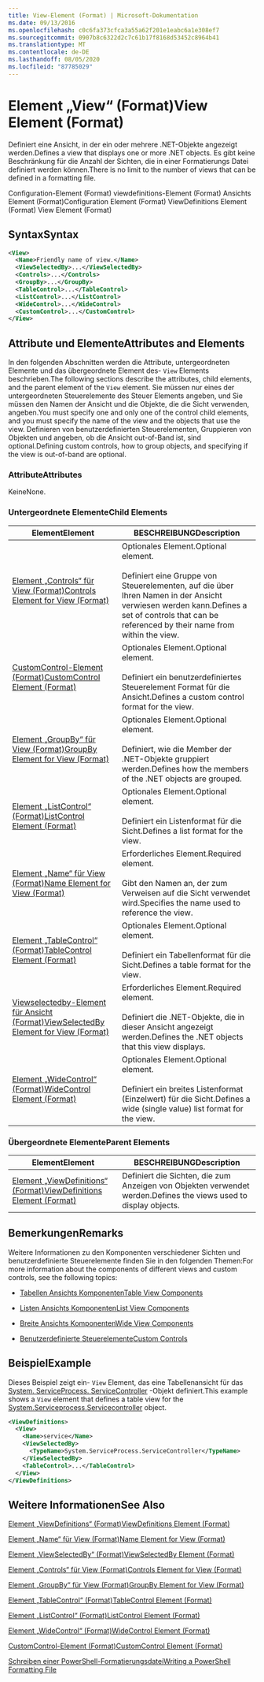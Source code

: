 ```yaml
---
title: View-Element (Format) | Microsoft-Dokumentation
ms.date: 09/13/2016
ms.openlocfilehash: c0c6fa373cfca3a55a62f201e1eabc6a1e308ef7
ms.sourcegitcommit: 0907b8c6322d2c7c61b17f8168d53452c8964b41
ms.translationtype: MT
ms.contentlocale: de-DE
ms.lasthandoff: 08/05/2020
ms.locfileid: "87785029"
---
```

# <a name="view-element-format"></a><span data-ttu-id="60441-102">Element „View“ (Format)</span><span class="sxs-lookup"><span data-stu-id="60441-102">View Element (Format)</span></span>

<span data-ttu-id="60441-103">Definiert eine Ansicht, in der ein oder mehrere .NET-Objekte angezeigt werden.</span><span class="sxs-lookup"><span data-stu-id="60441-103">Defines a view that displays one or more .NET objects.</span></span> <span data-ttu-id="60441-104">Es gibt keine Beschränkung für die Anzahl der Sichten, die in einer Formatierungs Datei definiert werden können.</span><span class="sxs-lookup"><span data-stu-id="60441-104">There is no limit to the number of views that can be defined in a formatting file.</span></span>

<span data-ttu-id="60441-105">Configuration-Element (Format) viewdefinitions-Element (Format) Ansichts Element (Format)</span><span class="sxs-lookup"><span data-stu-id="60441-105">Configuration Element (Format) ViewDefinitions Element (Format) View Element (Format)</span></span>

## <a name="syntax"></a><span data-ttu-id="60441-106">Syntax</span><span class="sxs-lookup"><span data-stu-id="60441-106">Syntax</span></span>

```xml
<View>
  <Name>Friendly name of view.</Name>
  <ViewSelectedBy>...</ViewSelectedBy>
  <Controls>...</Controls>
  <GroupBy>...</GroupBy>
  <TableControl>...</TableControl>
  <ListControl>...</ListControl>
  <WideControl>...</WideControl>
  <CustomControl>...</CustomControl>
</View>
```

## <a name="attributes-and-elements"></a><span data-ttu-id="60441-107">Attribute und Elemente</span><span class="sxs-lookup"><span data-stu-id="60441-107">Attributes and Elements</span></span>

<span data-ttu-id="60441-108">In den folgenden Abschnitten werden die Attribute, untergeordneten Elemente und das übergeordnete Element des- `View` Elements beschrieben.</span><span class="sxs-lookup"><span data-stu-id="60441-108">The following sections describe the attributes, child elements, and the parent element of the `View` element.</span></span> <span data-ttu-id="60441-109">Sie müssen nur eines der untergeordneten Steuerelemente des Steuer Elements angeben, und Sie müssen den Namen der Ansicht und die Objekte, die die Sicht verwenden, angeben.</span><span class="sxs-lookup"><span data-stu-id="60441-109">You must specify one and only one of the control child elements, and you must specify the name of the view and the objects that use the view.</span></span> <span data-ttu-id="60441-110">Definieren von benutzerdefinierten Steuerelementen, Gruppieren von Objekten und angeben, ob die Ansicht out-of-Band ist, sind optional.</span><span class="sxs-lookup"><span data-stu-id="60441-110">Defining custom controls, how to group objects, and specifying if the view is out-of-band are optional.</span></span>

### <a name="attributes"></a><span data-ttu-id="60441-111">Attribute</span><span class="sxs-lookup"><span data-stu-id="60441-111">Attributes</span></span>

<span data-ttu-id="60441-112">Keine</span><span class="sxs-lookup"><span data-stu-id="60441-112">None.</span></span>

### <a name="child-elements"></a><span data-ttu-id="60441-113">Untergeordnete Elemente</span><span class="sxs-lookup"><span data-stu-id="60441-113">Child Elements</span></span>

|<span data-ttu-id="60441-114">Element</span><span class="sxs-lookup"><span data-stu-id="60441-114">Element</span></span>|<span data-ttu-id="60441-115">BESCHREIBUNG</span><span class="sxs-lookup"><span data-stu-id="60441-115">Description</span></span>|
|-------------|-----------------|
|[<span data-ttu-id="60441-116">Element „Controls“ für View (Format)</span><span class="sxs-lookup"><span data-stu-id="60441-116">Controls Element for View (Format)</span></span>](./controls-element-for-view-format.md)|<span data-ttu-id="60441-117">Optionales Element.</span><span class="sxs-lookup"><span data-stu-id="60441-117">Optional element.</span></span><br /><br /> <span data-ttu-id="60441-118">Definiert eine Gruppe von Steuerelementen, auf die über Ihren Namen in der Ansicht verwiesen werden kann.</span><span class="sxs-lookup"><span data-stu-id="60441-118">Defines a set of controls that can be referenced by their name from within the view.</span></span>|
|[<span data-ttu-id="60441-119">CustomControl-Element (Format)</span><span class="sxs-lookup"><span data-stu-id="60441-119">CustomControl Element (Format)</span></span>](./customcontrol-element-for-groupby-format.md)|<span data-ttu-id="60441-120">Optionales Element.</span><span class="sxs-lookup"><span data-stu-id="60441-120">Optional element.</span></span><br /><br /> <span data-ttu-id="60441-121">Definiert ein benutzerdefiniertes Steuerelement Format für die Ansicht.</span><span class="sxs-lookup"><span data-stu-id="60441-121">Defines a custom control format for the view.</span></span>|
|[<span data-ttu-id="60441-122">Element „GroupBy“ für View (Format)</span><span class="sxs-lookup"><span data-stu-id="60441-122">GroupBy Element for View (Format)</span></span>](./groupby-element-for-view-format.md)|<span data-ttu-id="60441-123">Optionales Element.</span><span class="sxs-lookup"><span data-stu-id="60441-123">Optional element.</span></span><br /><br /> <span data-ttu-id="60441-124">Definiert, wie die Member der .NET-Objekte gruppiert werden.</span><span class="sxs-lookup"><span data-stu-id="60441-124">Defines how the members of the .NET objects are grouped.</span></span>|
|[<span data-ttu-id="60441-125">Element „ListControl“ (Format)</span><span class="sxs-lookup"><span data-stu-id="60441-125">ListControl Element (Format)</span></span>](./listcontrol-element-format.md)|<span data-ttu-id="60441-126">Optionales Element.</span><span class="sxs-lookup"><span data-stu-id="60441-126">Optional element.</span></span><br /><br /> <span data-ttu-id="60441-127">Definiert ein Listenformat für die Sicht.</span><span class="sxs-lookup"><span data-stu-id="60441-127">Defines a list format for the view.</span></span>|
|[<span data-ttu-id="60441-128">Element „Name“ für View (Format)</span><span class="sxs-lookup"><span data-stu-id="60441-128">Name Element for View (Format)</span></span>](./name-element-for-view-format.md)|<span data-ttu-id="60441-129">Erforderliches Element.</span><span class="sxs-lookup"><span data-stu-id="60441-129">Required element.</span></span><br /><br /> <span data-ttu-id="60441-130">Gibt den Namen an, der zum Verweisen auf die Sicht verwendet wird.</span><span class="sxs-lookup"><span data-stu-id="60441-130">Specifies the name used to reference the view.</span></span>|
|[<span data-ttu-id="60441-131">Element „TableControl“ (Format)</span><span class="sxs-lookup"><span data-stu-id="60441-131">TableControl Element (Format)</span></span>](./tablecontrol-element-format.md)|<span data-ttu-id="60441-132">Optionales Element.</span><span class="sxs-lookup"><span data-stu-id="60441-132">Optional element.</span></span><br /><br /> <span data-ttu-id="60441-133">Definiert ein Tabellenformat für die Sicht.</span><span class="sxs-lookup"><span data-stu-id="60441-133">Defines a table format for the view.</span></span>|
|[<span data-ttu-id="60441-134">Viewselectedby-Element für Ansicht (Format)</span><span class="sxs-lookup"><span data-stu-id="60441-134">ViewSelectedBy Element for View (Format)</span></span>](./viewselectedby-element-format.md)|<span data-ttu-id="60441-135">Erforderliches Element.</span><span class="sxs-lookup"><span data-stu-id="60441-135">Required element.</span></span><br /><br /> <span data-ttu-id="60441-136">Definiert die .NET-Objekte, die in dieser Ansicht angezeigt werden.</span><span class="sxs-lookup"><span data-stu-id="60441-136">Defines the .NET objects that this view displays.</span></span>|
|[<span data-ttu-id="60441-137">Element „WideControl“ (Format)</span><span class="sxs-lookup"><span data-stu-id="60441-137">WideControl Element (Format)</span></span>](./widecontrol-element-format.md)|<span data-ttu-id="60441-138">Optionales Element.</span><span class="sxs-lookup"><span data-stu-id="60441-138">Optional element.</span></span><br /><br /> <span data-ttu-id="60441-139">Definiert ein breites Listenformat (Einzelwert) für die Sicht.</span><span class="sxs-lookup"><span data-stu-id="60441-139">Defines a wide (single value) list format for the view.</span></span>|

### <a name="parent-elements"></a><span data-ttu-id="60441-140">Übergeordnete Elemente</span><span class="sxs-lookup"><span data-stu-id="60441-140">Parent Elements</span></span>

|<span data-ttu-id="60441-141">Element</span><span class="sxs-lookup"><span data-stu-id="60441-141">Element</span></span>|<span data-ttu-id="60441-142">BESCHREIBUNG</span><span class="sxs-lookup"><span data-stu-id="60441-142">Description</span></span>|
|-------------|-----------------|
|[<span data-ttu-id="60441-143">Element „ViewDefinitions“ (Format)</span><span class="sxs-lookup"><span data-stu-id="60441-143">ViewDefinitions Element (Format)</span></span>](./viewdefinitions-element-format.md)|<span data-ttu-id="60441-144">Definiert die Sichten, die zum Anzeigen von Objekten verwendet werden.</span><span class="sxs-lookup"><span data-stu-id="60441-144">Defines the views used to display objects.</span></span>|

## <a name="remarks"></a><span data-ttu-id="60441-145">Bemerkungen</span><span class="sxs-lookup"><span data-stu-id="60441-145">Remarks</span></span>

<span data-ttu-id="60441-146">Weitere Informationen zu den Komponenten verschiedener Sichten und benutzerdefinierte Steuerelemente finden Sie in den folgenden Themen:</span><span class="sxs-lookup"><span data-stu-id="60441-146">For more information about the components of different views and custom controls, see the following topics:</span></span>

- [<span data-ttu-id="60441-147">Tabellen Ansichts Komponenten</span><span class="sxs-lookup"><span data-stu-id="60441-147">Table View Components</span></span>](./creating-a-table-view.md)

- [<span data-ttu-id="60441-148">Listen Ansichts Komponenten</span><span class="sxs-lookup"><span data-stu-id="60441-148">List View Components</span></span>](./creating-a-list-view.md)

- [<span data-ttu-id="60441-149">Breite Ansichts Komponenten</span><span class="sxs-lookup"><span data-stu-id="60441-149">Wide View Components</span></span>](./creating-a-wide-view.md)

- [<span data-ttu-id="60441-150">Benutzerdefinierte Steuerelemente</span><span class="sxs-lookup"><span data-stu-id="60441-150">Custom Controls</span></span>](./creating-custom-controls.md)

## <a name="example"></a><span data-ttu-id="60441-151">Beispiel</span><span class="sxs-lookup"><span data-stu-id="60441-151">Example</span></span>

<span data-ttu-id="60441-152">Dieses Beispiel zeigt ein- `View` Element, das eine Tabellenansicht für das [System. ServiceProcess. ServiceController](/dotnet/api/System.ServiceProcess.ServiceController) -Objekt definiert.</span><span class="sxs-lookup"><span data-stu-id="60441-152">This example shows a `View` element that defines a table view for the [System.Serviceprocess.Servicecontroller](/dotnet/api/System.ServiceProcess.ServiceController) object.</span></span>

```xml
<ViewDefinitions>
  <View>
    <Name>service</Name>
    <ViewSelectedBy>
      <TypeName>System.ServiceProcess.ServiceController</TypeName>
    </ViewSelectedBy>
    <TableControl>...</TableControl>
  </View>
</ViewDefinitions>

```

## <a name="see-also"></a><span data-ttu-id="60441-153">Weitere Informationen</span><span class="sxs-lookup"><span data-stu-id="60441-153">See Also</span></span>

[<span data-ttu-id="60441-154">Element „ViewDefinitions“ (Format)</span><span class="sxs-lookup"><span data-stu-id="60441-154">ViewDefinitions Element (Format)</span></span>](./viewdefinitions-element-format.md)

[<span data-ttu-id="60441-155">Element „Name“ für View (Format)</span><span class="sxs-lookup"><span data-stu-id="60441-155">Name Element for View (Format)</span></span>](./name-element-for-view-format.md)

[<span data-ttu-id="60441-156">Element „ViewSelectedBy“ (Format)</span><span class="sxs-lookup"><span data-stu-id="60441-156">ViewSelectedBy Element (Format)</span></span>](./viewselectedby-element-format.md)

[<span data-ttu-id="60441-157">Element „Controls“ für View (Format)</span><span class="sxs-lookup"><span data-stu-id="60441-157">Controls Element for View (Format)</span></span>](./controls-element-for-view-format.md)

[<span data-ttu-id="60441-158">Element „GroupBy“ für View (Format)</span><span class="sxs-lookup"><span data-stu-id="60441-158">GroupBy Element for View (Format)</span></span>](./groupby-element-for-view-format.md)

[<span data-ttu-id="60441-159">Element „TableControl“ (Format)</span><span class="sxs-lookup"><span data-stu-id="60441-159">TableControl Element (Format)</span></span>](./tablecontrol-element-format.md)

[<span data-ttu-id="60441-160">Element „ListControl“ (Format)</span><span class="sxs-lookup"><span data-stu-id="60441-160">ListControl Element (Format)</span></span>](./listcontrol-element-format.md)

[<span data-ttu-id="60441-161">Element „WideControl“ (Format)</span><span class="sxs-lookup"><span data-stu-id="60441-161">WideControl Element (Format)</span></span>](./widecontrol-element-format.md)

[<span data-ttu-id="60441-162">CustomControl-Element (Format)</span><span class="sxs-lookup"><span data-stu-id="60441-162">CustomControl Element (Format)</span></span>](./customcontrol-element-for-groupby-format.md)

[<span data-ttu-id="60441-163">Schreiben einer PowerShell-Formatierungsdatei</span><span class="sxs-lookup"><span data-stu-id="60441-163">Writing a PowerShell Formatting File</span></span>](./writing-a-powershell-formatting-file.md)
